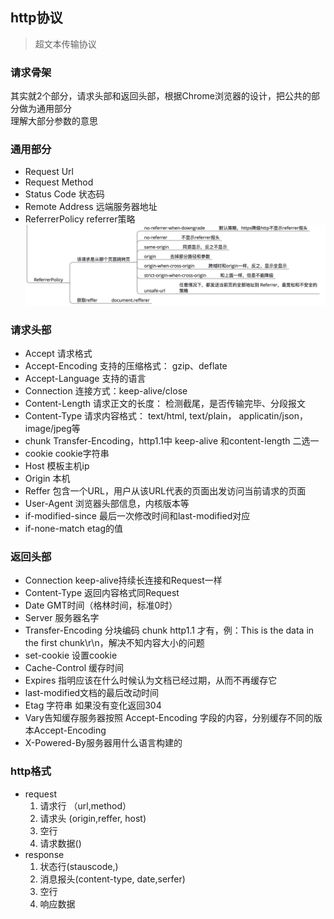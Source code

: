 ## http协议
> 超文本传输协议

### 请求骨架
其实就2个部分，请求头部和返回头部，根据Chrome浏览器的设计，把公共的部分做为通用部分  
理解大部分参数的意思
### 通用部分
- Request Url
- Request Method
- Status Code 状态码 
- Remote Address 远端服务器地址
- ReferrerPolicy  referrer策略
![](./referrer.jpg)
### 请求头部
- Accept 请求格式
- Accept-Encoding 支持的压缩格式： gzip、deflate
- Accept-Language 支持的语言
- Connection 连接方式：keep-alive/close
- Content-Length 请求正文的长度： 检测截尾，是否传输完毕、分段报文
- Content-Type 请求内容格式： text/html, text/plain， applicatin/json， image/jpeg等
- chunk Transfer-Encoding，http1.1中 keep-alive  和content-length 二选一
- cookie cookie字符串
- Host 模板主机ip
- Origin 本机
- Reffer 包含一个URL，用户从该URL代表的页面出发访问当前请求的页面
- User-Agent 浏览器头部信息，内核版本等
- if-modified-since 最后一次修改时间和last-modified对应
- if-none-match etag的值
### 返回头部
- Connection keep-alive持续长连接和Request一样
- Content-Type 返回内容格式同Request
- Date GMT时间（格林时间，标准0时）
- Server 服务器名字
- Transfer-Encoding 分块编码 chunk http1.1 才有，例：This is the data in the first chunk\r\n，解决不知内容大小的问题
- set-cookie 设置cookie
- Cache-Control 缓存时间
- Expires 指明应该在什么时候认为文档已经过期，从而不再缓存它
- last-modified文档的最后改动时间
- Etag 字符串 如果没有变化返回304
- Vary告知缓存服务器按照 Accept-Encoding 字段的内容，分别缓存不同的版本Accept-Encoding
- X-Powered-By服务器用什么语言构建的


### http格式
- request
  1. 请求行 （url,method）
  2. 请求头 (origin,reffer, host)
  3. 空行
  4. 请求数据()
- response
  1. 状态行(stauscode,)
  2. 消息报头(content-type, date,serfer)
  3. 空行
  4. 响应数据